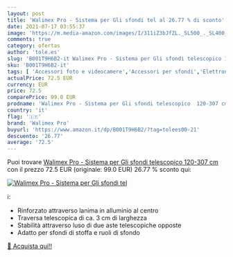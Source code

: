 ```yaml
---
layout: post
title: 'Walimex Pro - Sistema per Gli sfondi tel al 26.77 % di sconto'
date: 2021-07-17 03:55:37
image: 'https://m.media-amazon.com/images/I/311iZ3bJfZL._SL500_._SL400_.jpg'
comments: true
category: ofertas
author: 'tole.es'
slug: 'B001T9H6B2-it Walimex Pro - Sistema per Gli sfondi telescopico 120-307 cm'
sku: 'B001T9H6B2-it'
tags: [ 'Accessori foto e videocamere','Accessori per sfondi','Elettronica','Foto e videocamere','Foto studio e Illuminazione','Supporti per sfondi','walimex pro', ]
actualPrice: 72.5 EUR
currency: EUR
price: 72.5
comparePrice: 99.0 EUR
prodname: 'Walimex Pro - Sistema per Gli sfondi telescopico  120-307 cm'
country: 'it'
flag: '🇮🇹'
brand: 'Walimex Pro'
buyurl: 'https://www.amazon.it/dp/B001T9H6B2/?tag=tolees00-21'
descuento: '26.77'
average: '72.5'
---
```


Puoi trovare [Walimex Pro - Sistema per Gli sfondi telescopico  120-307 cm](https://www.amazon.it/dp/B001T9H6B2/?tag=tolees00-21) con il prezzo 72.5 EUR (originale: 99.0 EUR) 26.77 % sconto qui:

[![Walimex Pro - Sistema per Gli sfondi tel](https://m.media-amazon.com/images/I/311iZ3bJfZL._SL500_._SL400_.jpg)](https://www.amazon.it/dp/B001T9H6B2/?tag=tolees00-21)

ℹ️:

- Rinforzato attraverso lanima in alluminio al centro
- Traversa telescopica di ca. 3 cm di larghezza
- Stabilità attraverso luso di due aste telescopiche opposte
- Adatto per sfondi di stoffa e ruoli di sfondo

[🛒 Acquista qui!!](https://www.amazon.it/dp/B001T9H6B2/?tag=tolees00-21)
